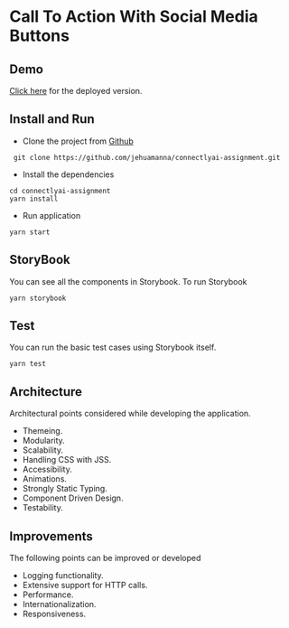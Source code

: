 # Call To Action With Social Media Buttons

## Demo

[Click here](https://jehuamanna.github.io/connectlyai-assignment/) for the deployed version.

## Install and Run

- Clone the project from [Github](https://github.com/jehuamanna/connectlyai-assignment)

```console
 git clone https://github.com/jehuamanna/connectlyai-assignment.git
```

- Install the dependencies

```console
cd connectlyai-assignment
yarn install
```

- Run application

```console
yarn start
```

## StoryBook

You can see all the components in Storybook. To run Storybook

```console
yarn storybook
```

## Test

You can run the basic test cases using Storybook itself.

```console
yarn test
```

## Architecture

Architectural points considered while developing the application.

- Themeing.
- Modularity.
- Scalability.
- Handling CSS with JSS.
- Accessibility.
- Animations.
- Strongly Static Typing.
- Component Driven Design.
- Testability.

## Improvements

The following points can be improved or developed

- Logging functionality.
- Extensive support for HTTP calls.
- Performance.
- Internationalization.
- Responsiveness.
